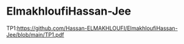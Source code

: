 # ElmakhloufiHassan-Jee

TP1:https://github.com/Hassan-ELMAKHLOUFI/ElmakhloufiHassan-Jee/blob/main/TP1.pdf
